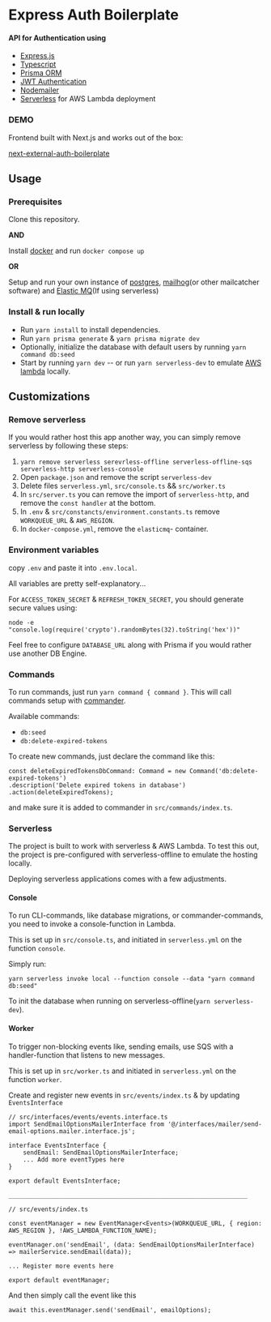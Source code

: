 # Express Auth Boilerplate

#### API for Authentication using

- [Express.js](https://github.com/expressjs/express)
- [Typescript](https://github.com/microsoft/TypeScript)
- [Prisma ORM](https://github.com/prisma/prisma)
- [JWT Authentication](https://github.com/auth0/node-jsonwebtoken)
- [Nodemailer]()
- [Serverless](https://www.serverless.com/) for AWS Lambda deployment

### DEMO

Frontend built with Next.js and works out of the box:

[next-external-auth-boilerplate](https://github.com/jonathan-franzen/next-external-auth-boilerplate)

## Usage

### Prerequisites

Clone this repository.

**AND**

Install [docker](https://www.docker.com/) and run `docker compose up`

**OR**

Setup and run your own instance of [postgres](https://www.postgresql.org/), [mailhog](https://github.com/mailhog/MailHog)(or other mailcatcher software) and [Elastic MQ](https://github.com/softwaremill/elasticmq)(If using serverless)

### Install & run locally

- Run `yarn install` to install dependencies.
- Run `yarn prisma generate` & `yarn prisma migrate dev`
- Optionally, initialize the database with default users by running `yarn command db:seed`
- Start by running `yarn dev` -- or run `yarn serverless-dev` to emulate [AWS lambda](https://aws.amazon.com/pm/lambda) locally.

## Customizations

### Remove serverless

If you would rather host this app another way, you can simply remove serverless by following these steps:

1. `yarn remove serverless serevrless-offline serverless-offline-sqs serverless-http serverless-console`
2. Open `package.json` and remove the script `serverless-dev`
3. Delete files `serverless.yml`, `src/console.ts` && `src/worker.ts`
4. In `src/server.ts` you can remove the import of `serverless-http`, and remove the `const handler` at the bottom.
5. In `.env` & `src/constancts/environment.constants.ts` remove `WORKQUEUE_URL` & `AWS_REGION`.
6. In `docker-compose.yml`, remove the `elasticmq`- container.

### Environment variables

copy `.env` and paste it into `.env.local`.

All variables are pretty self-explanatory...

For `ACCESS_TOKEN_SECRET` & `REFRESH_TOKEN_SECRET`, you should generate secure values using:

```
node -e "console.log(require('crypto').randomBytes(32).toString('hex'))"
```

Feel free to configure `DATABASE_URL` along with Prisma if you would rather use another DB Engine.

### Commands

To run commands, just run `yarn command { command }`. This will call commands setup with [commander](https://github.com/tj/commander.js).

Available commands:

- `db:seed`
- `db:delete-expired-tokens`

To create new commands, just declare the command like this:

```
const deleteExpiredTokensDbCommand: Command = new Command('db:delete-expired-tokens')
.description('Delete expired tokens in database')
.action(deleteExpiredTokens);
```

and make sure it is added to commander in `src/commands/index.ts`.

### Serverless

The project is built to work with serverless & AWS Lambda. To test this out, the project is pre-configured with serverless-offline to emulate the hosting locally.

Deploying serverless applications comes with a few adjustments.

#### Console

To run CLI-commands, like database migrations, or commander-commands, you need to invoke a console-function in Lambda.

This is set up in `src/console.ts`, and initiated in `serverless.yml` on the function `console`.

Simply run:

```
yarn serverless invoke local --function console --data "yarn command db:seed"
```

To init the database when running on serverless-offline(`yarn serverless-dev`).

#### Worker

To trigger non-blocking events like, sending emails, use SQS with a handler-function that listens to new messages.

This is set up in `src/worker.ts` and initiated in `serverless.yml` on the function `worker`.

Create and register new events in `src/events/index.ts` & by updating `EventsInterface`

```
// src/interfaces/events/events.interface.ts
import SendEmailOptionsMailerInterface from '@/interfaces/mailer/send-email-options.mailer.interface.js';

interface EventsInterface {
	sendEmail: SendEmailOptionsMailerInterface;
	... Add more eventTypes here
}

export default EventsInterface;

__________________________________________________________________

// src/events/index.ts

const eventManager = new EventManager<Events>(WORKQUEUE_URL, { region: AWS_REGION }, !AWS_LAMBDA_FUNCTION_NAME);

eventManager.on('sendEmail', (data: SendEmailOptionsMailerInterface) => mailerService.sendEmail(data));

... Register more events here

export default eventManager;
```

And then simply call the event like this

`await this.eventManager.send('sendEmail', emailOptions);`
